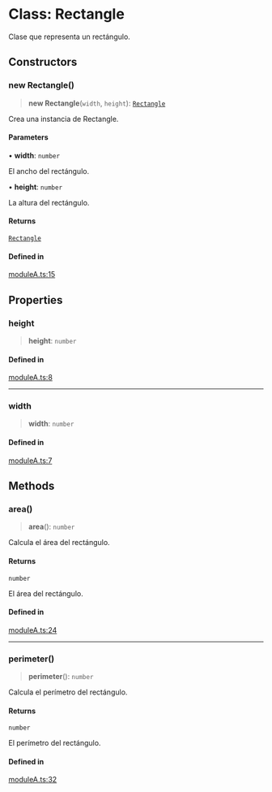 # Class: Rectangle

Clase que representa un rectángulo.

## Constructors

### new Rectangle()

> **new Rectangle**(`width`, `height`): [`Rectangle`](Rectangle.md)

Crea una instancia de Rectangle.

#### Parameters

• **width**: `number`

El ancho del rectángulo.

• **height**: `number`

La altura del rectángulo.

#### Returns

[`Rectangle`](Rectangle.md)

#### Defined in

[moduleA.ts:15](https://github.com/mmvazzano/documentation-boardgame/blob/2cdc918146e1ccf8c3119f39858bf0c7d7a54b28/doc_methods/moduleA.ts#L15)

## Properties

### height

> **height**: `number`

#### Defined in

[moduleA.ts:8](https://github.com/mmvazzano/documentation-boardgame/blob/2cdc918146e1ccf8c3119f39858bf0c7d7a54b28/doc_methods/moduleA.ts#L8)

***

### width

> **width**: `number`

#### Defined in

[moduleA.ts:7](https://github.com/mmvazzano/documentation-boardgame/blob/2cdc918146e1ccf8c3119f39858bf0c7d7a54b28/doc_methods/moduleA.ts#L7)

## Methods

### area()

> **area**(): `number`

Calcula el área del rectángulo.

#### Returns

`number`

El área del rectángulo.

#### Defined in

[moduleA.ts:24](https://github.com/mmvazzano/documentation-boardgame/blob/2cdc918146e1ccf8c3119f39858bf0c7d7a54b28/doc_methods/moduleA.ts#L24)

***

### perimeter()

> **perimeter**(): `number`

Calcula el perímetro del rectángulo.

#### Returns

`number`

El perímetro del rectángulo.

#### Defined in

[moduleA.ts:32](https://github.com/mmvazzano/documentation-boardgame/blob/2cdc918146e1ccf8c3119f39858bf0c7d7a54b28/doc_methods/moduleA.ts#L32)

